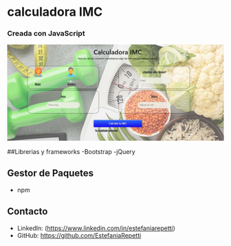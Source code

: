 # calculadora IMC

### Creada con JavaScript 
![Web:](https://github.com/estefaniarepetti/calculadora/blob/main/img/calculadora.jpg)

##Librerias y frameworks 
-Bootstrap 
-jQuery  

## Gestor de Paquetes
- npm

## Contacto
- LinkedIn: (https://www.linkedin.com/in/estefaniarepetti)
- GitHub: https://github.com/EstefaniaRepetti
